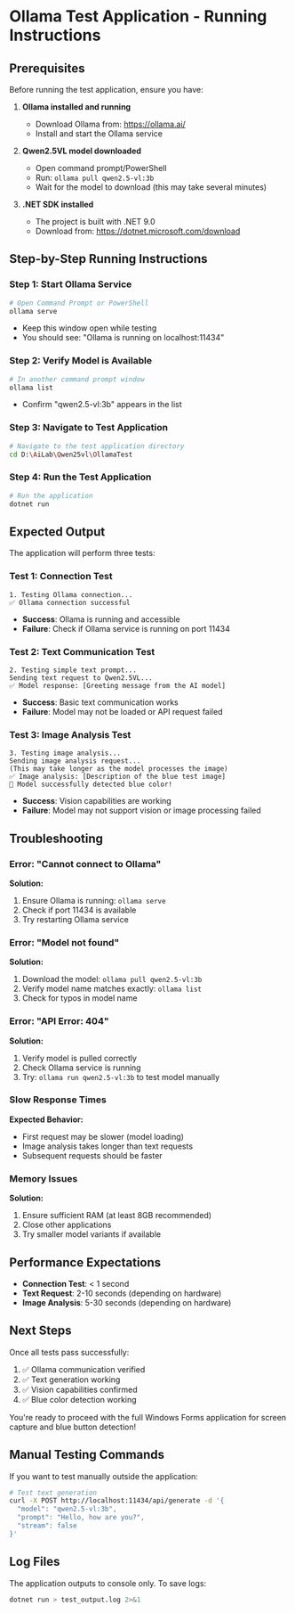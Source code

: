 # Ollama Test Application - Running Instructions

## Prerequisites

Before running the test application, ensure you have:

1. **Ollama installed and running**
   - Download Ollama from: https://ollama.ai/
   - Install and start the Ollama service

2. **Qwen2.5VL model downloaded**
   - Open command prompt/PowerShell
   - Run: `ollama pull qwen2.5-vl:3b`
   - Wait for the model to download (this may take several minutes)

3. **.NET SDK installed**
   - The project is built with .NET 9.0
   - Download from: https://dotnet.microsoft.com/download

## Step-by-Step Running Instructions

### Step 1: Start Ollama Service
```bash
# Open Command Prompt or PowerShell
ollama serve
```
- Keep this window open while testing
- You should see: "Ollama is running on localhost:11434"

### Step 2: Verify Model is Available
```bash
# In another command prompt window
ollama list
```
- Confirm "qwen2.5-vl:3b" appears in the list

### Step 3: Navigate to Test Application
```bash
# Navigate to the test application directory
cd D:\AiLab\Qwen25vl\OllamaTest
```

### Step 4: Run the Test Application
```bash
# Run the application
dotnet run
```

## Expected Output

The application will perform three tests:

### Test 1: Connection Test
```
1. Testing Ollama connection...
✅ Ollama connection successful
```
- **Success**: Ollama is running and accessible
- **Failure**: Check if Ollama service is running on port 11434

### Test 2: Text Communication Test
```
2. Testing simple text prompt...
Sending text request to Qwen2.5VL...
✅ Model response: [Greeting message from the AI model]
```
- **Success**: Basic text communication works
- **Failure**: Model may not be loaded or API request failed

### Test 3: Image Analysis Test
```
3. Testing image analysis...
Sending image analysis request...
(This may take longer as the model processes the image)
✅ Image analysis: [Description of the blue test image]
🔵 Model successfully detected blue color!
```
- **Success**: Vision capabilities are working
- **Failure**: Model may not support vision or image processing failed

## Troubleshooting

### Error: "Cannot connect to Ollama"
**Solution:**
1. Ensure Ollama is running: `ollama serve`
2. Check if port 11434 is available
3. Try restarting Ollama service

### Error: "Model not found"
**Solution:**
1. Download the model: `ollama pull qwen2.5-vl:3b`
2. Verify model name matches exactly: `ollama list`
3. Check for typos in model name

### Error: "API Error: 404"
**Solution:**
1. Verify model is pulled correctly
2. Check Ollama service is running
3. Try: `ollama run qwen2.5-vl:3b` to test model manually

### Slow Response Times
**Expected Behavior:**
- First request may be slower (model loading)
- Image analysis takes longer than text requests
- Subsequent requests should be faster

### Memory Issues
**Solution:**
1. Ensure sufficient RAM (at least 8GB recommended)
2. Close other applications
3. Try smaller model variants if available

## Performance Expectations

- **Connection Test**: < 1 second
- **Text Request**: 2-10 seconds (depending on hardware)
- **Image Analysis**: 5-30 seconds (depending on hardware)

## Next Steps

Once all tests pass successfully:
1. ✅ Ollama communication verified
2. ✅ Text generation working
3. ✅ Vision capabilities confirmed
4. ✅ Blue color detection working

You're ready to proceed with the full Windows Forms application for screen capture and blue button detection!

## Manual Testing Commands

If you want to test manually outside the application:

```bash
# Test text generation
curl -X POST http://localhost:11434/api/generate -d '{
  "model": "qwen2.5-vl:3b",
  "prompt": "Hello, how are you?",
  "stream": false
}'
```

## Log Files

The application outputs to console only. To save logs:
```bash
dotnet run > test_output.log 2>&1
```